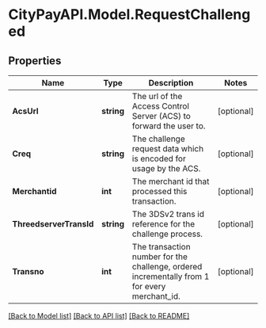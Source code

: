 # CityPayAPI.Model.RequestChallenged
## Properties

Name | Type | Description | Notes
------------ | ------------- | ------------- | -------------
**AcsUrl** | **string** | The url of the Access Control Server (ACS) to forward the user to.  | [optional] 
**Creq** | **string** | The challenge request data which is encoded for usage by the ACS. | [optional] 
**Merchantid** | **int** | The merchant id that processed this transaction. | [optional] 
**ThreedserverTransId** | **string** | The 3DSv2 trans id reference for the challenge process. | [optional] 
**Transno** | **int** | The transaction number for the challenge, ordered incrementally from 1 for every merchant_id.  | [optional] 

[[Back to Model list]](../README.md#documentation-for-models) [[Back to API list]](../README.md#documentation-for-api-endpoints) [[Back to README]](../README.md)

